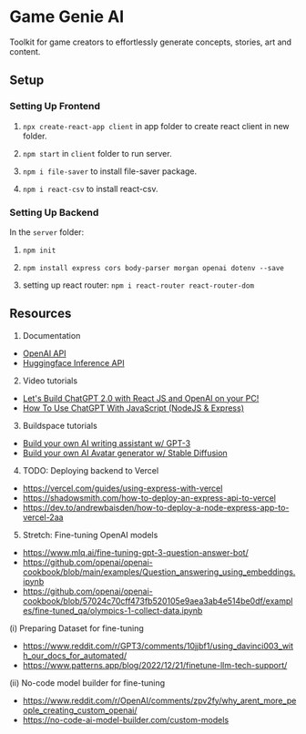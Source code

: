 # Game Genie AI

Toolkit for game creators to effortlessly generate concepts, stories, art and content.

## Setup
 
### Setting Up Frontend

1. `npx create-react-app client` in app folder to create react client in new folder.

2. `npm start` in `client` folder to run server.

3. `npm i file-saver` to install file-saver package.

4. `npm i react-csv` to install react-csv.

### Setting Up Backend

In the `server` folder:

1. `npm init`

2. `npm install express cors body-parser morgan openai dotenv --save`

3. setting up react router: `npm i react-router react-router-dom`

## Resources

1. Documentation
- [OpenAI API](https://beta.openai.com/docs/introduction)
- [Huggingface Inference API](https://huggingface.co/docs/api-inference/index)

2. Video tutorials
- [Let's Build ChatGPT 2.0 with React JS and OpenAI on your PC!](https://youtu.be/qwM23_kF4v4)
- [How To Use ChatGPT With JavaScript (NodeJS & Express)](https://youtu.be/UQamG425RD0)

3. Buildspace tutorials
- [Build your own AI writing assistant w/ GPT-3](https://buildspace.so/builds/ai-writer)
- [Build your own AI Avatar generator w/ Stable Diffusion](https://buildspace.so/builds/ai-avatar)

4. TODO: Deploying backend to Vercel 
- https://vercel.com/guides/using-express-with-vercel
- https://shadowsmith.com/how-to-deploy-an-express-api-to-vercel
- https://dev.to/andrewbaisden/how-to-deploy-a-node-express-app-to-vercel-2aa

5. Stretch: Fine-tuning OpenAI models
- https://www.mlq.ai/fine-tuning-gpt-3-question-answer-bot/
- https://github.com/openai/openai-cookbook/blob/main/examples/Question_answering_using_embeddings.ipynb
- https://github.com/openai/openai-cookbook/blob/57024c70cff473fb520105e9aea3ab4e514be0df/examples/fine-tuned_qa/olympics-1-collect-data.ipynb

(i) Preparing Dataset for fine-tuning
- https://www.reddit.com/r/GPT3/comments/10jjbf1/using_davinci003_with_our_docs_for_automated/
- https://www.patterns.app/blog/2022/12/21/finetune-llm-tech-support/

(ii) No-code model builder for fine-tuning
- https://www.reddit.com/r/OpenAI/comments/zpv2fy/why_arent_more_people_creating_custom_openai/
- https://no-code-ai-model-builder.com/custom-models
